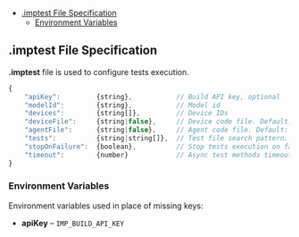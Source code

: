 <!-- START doctoc generated TOC please keep comment here to allow auto update -->
<!-- DON'T EDIT THIS SECTION, INSTEAD RE-RUN doctoc TO UPDATE -->


- [.imptest File Specification](#imptest-file-specification)
  - [Environment Variables](#environment-variables)

<!-- END doctoc generated TOC please keep comment here to allow auto update -->

## .imptest File Specification

__.imptest__ file is used to configure tests execution.

```js
{
    "apiKey":         {string},           // Build API key, optional
    "modelId":        {string},           // Model id
    "devices":        {string[]},         // Device IDs
    "deviceFile":     {string|false},     // Device code file. Default: "device.nut"
    "agentFile":      {string|false},     // Agent code file. Default: "agent.nut"
    "tests":          {string|string[]},  // Test file search pattern. Default: ["*.test.nut", "tests/**/*.test.nut"]
    "stopOnFailure":  {boolean},          // Stop tests execution on failure? Default: false
    "timeout":        {number}            // Async test methods timeout, seconds. Default: 10
}
```

### Environment Variables

Environment variables used in place of missing keys:
- **apiKey** – `IMP_BUILD_API_KEY`
